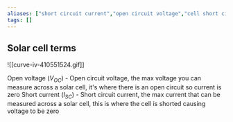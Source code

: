 ```yaml
---
aliases: ["short circuit current","open circuit voltage","cell short circuit current","cell open circuit voltage"]
tags: []
---
```


## Solar cell terms

![[curve-iv-410551524.gif]]

Open voltage ($V_{OC}$) - Open circuit voltage, the max voltage you can measure across a solar cell, it's where there is an open circuit so current is zero
Short current ($I_{SC}$) - Short circuit current, the max current that can be measured across a solar cell, this is where the cell is shorted causing voltage to be zero